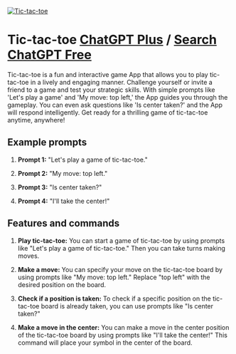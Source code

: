 
[![Tic-tac-toe](https://files.oaiusercontent.com/file-IUOtJAhicpNO9MSFwhOhyuZO?se=2123-10-17T08%3A53%3A38Z&sp=r&sv=2021-08-06&sr=b&rscc=max-age%3D31536000%2C%20immutable&rscd=attachment%3B%20filename%3Da15ca53d-905b-4d56-87b2-e6db2043a2b2.png&sig=oLO7nezVDQyTu%2BL46Lnb2yvjeY7EBp3pwVHYBmkKGgM%3D)](https://chat.openai.com/g/g-xORngAjtB-tic-tac-toe)

# Tic-tac-toe [ChatGPT Plus](https://chat.openai.com/g/g-xORngAjtB-tic-tac-toe) / [Search ChatGPT Free](https://gptcall.net/index.html#/?search=Tic-tac-toe)

Tic-tac-toe is a fun and interactive game App that allows you to play tic-tac-toe in a lively and engaging manner. Challenge yourself or invite a friend to a game and test your strategic skills. With simple prompts like 'Let's play a game' and 'My move: top left,' the App guides you through the gameplay. You can even ask questions like 'Is center taken?' and the App will respond intelligently. Get ready for a thrilling game of tic-tac-toe anytime, anywhere!

## Example prompts

1. **Prompt 1:** "Let's play a game of tic-tac-toe."

2. **Prompt 2:** "My move: top left."

3. **Prompt 3:** "Is center taken?"

4. **Prompt 4:** "I'll take the center!"

## Features and commands

1. **Play tic-tac-toe:** You can start a game of tic-tac-toe by using prompts like "Let's play a game of tic-tac-toe." Then you can take turns making moves.

2. **Make a move:** You can specify your move on the tic-tac-toe board by using prompts like "My move: top left." Replace "top left" with the desired position on the board.

3. **Check if a position is taken:** To check if a specific position on the tic-tac-toe board is already taken, you can use prompts like "Is center taken?"

4. **Make a move in the center:** You can make a move in the center position of the tic-tac-toe board by using prompts like "I'll take the center!" This command will place your symbol in the center of the board.


